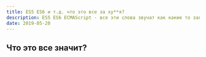 ```yaml
---
title: ES5 ES6 и т.д. что это все за ху**я?
description: ES5 ES6 ECMAScript - все эти слова звучат как какие то заклинания, непонятные молодым разработчикам
date: 2019-05-20
---
```



## Что это все значит?